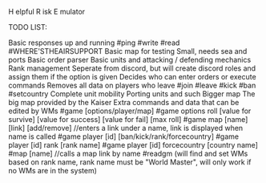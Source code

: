 H elpful
R isk
E mulator

TODO LIST:

Basic responses up and running
	#ping
	#write
	#read
	#WHERE'STHEAIRSUPPORT
Basic map for testing
	Small, needs sea and ports
Basic order parser
Basic units and attacking / defending mechanics
Rank management
	Seperate from discord, but will create discord roles and assign them if the option is given
	Decides who can enter orders or execute commands
	Removes all data on players who leave
	#join
	#leave
	#kick
	#ban
	#setcountry
Complete unit mobility
	Porting units and such
Bigger map
	The big map provided by the Kaiser
Extra commands and data that can be edited by WMs
	#game [options/player/map]
		#game options roll [value for survive] [value for success] [value for fail] [max roll]
		#game map [name] [link] [add/remove] //enters a link under a name, link is displayed when name is called
		#game player [id] [ban/kick/rank/forcecountry]
			#game player [id] rank [rank name]
			#game player [id] forcecountry [country name]
	#map [name] //calls a map link by name
	#readgm (will find and set WMs based on rank name, rank name must be "World Master", will only work if no WMs are in the system)
